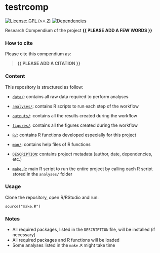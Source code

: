 <!-- README.md is generated from README.Rmd. Please edit that file -->

# testrcomp

<!-- badges: start -->

[![License: GPL (&gt;=
2)](https://img.shields.io/badge/License-GPL%20%28%3E%3D%202%29-blue.svg)](https://choosealicense.com/licenses/gpl-2.0/)
[![Dependencies](https://img.shields.io/badge/dependencies-3/70-green?style=flat)](#)
<!-- badges: end -->

Research Compendium of the project **{{ PLEASE ADD A FEW WORDS }}**

### How to cite

Please cite this compendium as:

> **{{ PLEASE ADD A CITATION }}**

### Content

This repository is structured as follow:

-   [`data/`](https://github.com/ahasverus/testrcomp/tree/master/data):
    contains all raw data required to perform analyses

-   [`analyses/`](https://github.com/ahasverus/testrcomp/tree/master/analyses/):
    contains R scripts to run each step of the workflow

-   [`outputs/`](https://github.com/ahasverus/testrcomp/tree/master/outputs):
    contains all the results created during the workflow

-   [`figures/`](https://github.com/ahasverus/testrcomp/tree/master/figures):
    contains all the figures created during the workflow

-   [`R/`](https://github.com/ahasverus/testrcomp/tree/master/R):
    contains R functions developed especially for this project

-   [`man/`](https://github.com/ahasverus/testrcomp/tree/master/man):
    contains help files of R functions

-   [`DESCRIPTION`](https://github.com/ahasverus/testrcomp/tree/master/DESCRIPTION):
    contains project metadata (author, date, dependencies, etc.)

-   [`make.R`](https://github.com/ahasverus/testrcomp/tree/master/make.R):
    main R script to run the entire project by calling each R script
    stored in the `analyses/` folder

### Usage

Clone the repository, open R/RStudio and run:

    source("make.R")

### Notes

-   All required packages, listed in the `DESCRIPTION` file, will be
    installed (if necessary)
-   All required packages and R functions will be loaded
-   Some analyses listed in the `make.R` might take time
